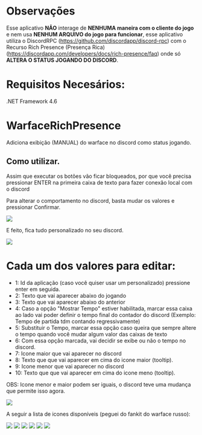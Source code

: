 # Observações
Esse aplicativo **NÃO** interage de **NENHUMA maneira com o cliente do jogo** e nem usa **NENHUM ARQUIVO do jogo para funcionar**, esse aplicativo utiliza o DiscordRPC (https://github.com/discordapp/discord-rpc) com o Recurso Rich Presence (Presença Rica) (https://discordapp.com/developers/docs/rich-presence/faq) onde só **ALTERA O STATUS JOGANDO DO DISCORD**.

# Requisitos Necesários:
.NET Framework 4.6

# WarfaceRichPresence
Adiciona exibição (MANUAL) do warface no discord como status jogando.

## Como utilizar.

Assim que executar os botões vão ficar bloqueados, por que você precisa pressionar ENTER na primeira caixa de texto para fazer conexão local com o discord

Para alterar o comportamento no discord, basta mudar os valores e pressionar Confirmar.

<img src="https://i.imgur.com/iw8yO09.png"> 

E feito, fica tudo personalizado no seu discord.

<img src="https://i.imgur.com/6mO2GTX.png">

# Cada um dos valores para editar:

- 1: Id da aplicação (caso você quiser usar um personalizado) pressione enter em seguida.
- 2: Texto que vai aparecer abaixo do jogando
- 3: Texto que vai aparecer abaixo do anterior
- 4: Caso a opção "Mostrar Tempo" estiver habilitada, marcar essa caixa ao lado vai poder definir o tempo final do contador do discord (Exemplo: Tempo de partida tdm contando regressivamente)
- 5: Substituir o Tempo, marcar essa opção caso queira que sempre altere o tempo quando você mudar algum valor das caixas de texto
- 6: Com essa opção marcada, vai decidir se exibe ou não o tempo no discord.
- 7: Icone maior que vai aparecer no discord
- 8: Texto que que vai aparecer em cima do icone maior (tooltip).
- 9: Icone menor que vai aparecer no discord
- 10: Texto que que vai aparecer em cima do icone meno (tooltip).

OBS: Icone menor e maior podem ser iguais, o discord teve uma mudança que permite isso agora.

<img src="https://i.imgur.com/oXHK5PS.png">

A seguir a lista de icones disponíveis (peguei do fankit do warface russo):

<img src="https://i.imgur.com/wPjDwDa.png">
<img src="https://i.imgur.com/MseYFJu.png">
<img src="https://i.imgur.com/Zobcl0t.png">
<img src="https://i.imgur.com/gzj7Cm0.png">
<img src="https://i.imgur.com/dJJoz7f.png">
<img src="https://i.imgur.com/83MjhuN.png">

